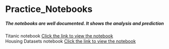 # Practice_Notebooks
<h5> The notebooks are well documented. It shows the analysis and prediction</h5>

Titanic notebook <a href="https://github.com/mayanku/practice_notebooks/blob/master/Titanic.ipynb">Click the link to view the notebook</a><br>
Housing Datasets notebook <a href="https://github.com/mayanku/practice_notebooks/blob/master/Housing2.ipynb">Click the link to view the notebook</a>
